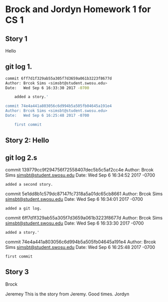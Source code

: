 # Brock and Jordyn Homework 1 for CS 1

## Story 1
Hello

## git log 1.

```sh
commit 6ff7d1f329ab55a305f7d3659a061b3223f8677d
Author: Brcok Sims <simsbt@student.swosu.edu>
Date:   Wed Sep 6 16:33:30 2017 -0700

    added a story.'

commit 74e4a441a803056c6d994b5a505fb04645a191e4
Author: Brcok Sims <simsbt@student.swosu.edu>
Date:   Wed Sep 6 16:25:48 2017 -0700

    first commit
```

## Story 2: Hello

## git log 2.s
commit 139779cc9f294756f72558407dec5b5c5af2cc4e
Author: Brcok Sims <simsbt@student.swosu.edu>
Date:   Wed Sep 6 16:34:52 2017 -0700

    added a second story.

commit 5e1dd8b1c579dc87147fc7318a5a01dc65cb8661
Author: Brcok Sims <simsbt@student.swosu.edu>
Date:   Wed Sep 6 16:34:01 2017 -0700

    added a git log.

commit 6ff7d1f329ab55a305f7d3659a061b3223f8677d
Author: Brcok Sims <simsbt@student.swosu.edu>
Date:   Wed Sep 6 16:33:30 2017 -0700

    added a story.'

commit 74e4a441a803056c6d994b5a505fb04645a191e4
Author: Brcok Sims <simsbt@student.swosu.edu>
Date:   Wed Sep 6 16:25:48 2017 -0700

    first commit

## Story 3 

Brock

Jeremey
This is the story from Jeremy. Good times.
Jordyn 

 
